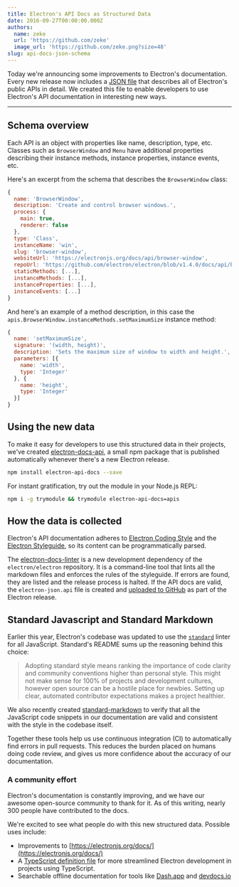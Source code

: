 ```yaml
---
title: Electron's API Docs as Structured Data
date: 2016-09-27T00:00:00.000Z
authors:
  name: zeke
  url: 'https://github.com/zeke'
  image_url: 'https://github.com/zeke.png?size=48'
slug: api-docs-json-schema
---
```

Today we're announcing some improvements to Electron's documentation. Every new
release now includes a
[JSON file](https://github.com/electron/electron/releases/download/v1.4.1/electron-api.json)
that describes all of Electron's public APIs in detail. We created this file to
enable developers to use Electron's API documentation in interesting new ways.

---

## Schema overview

Each API is an object with properties like name, description, type, etc.
Classes such as `BrowserWindow` and `Menu` have additional properties describing
their instance methods, instance properties, instance events, etc.

Here's an excerpt from the schema that describes the `BrowserWindow` class:

```js
{
  name: 'BrowserWindow',
  description: 'Create and control browser windows.',
  process: {
    main: true,
    renderer: false
  },
  type: 'Class',
  instanceName: 'win',
  slug: 'browser-window',
  websiteUrl: 'https://electronjs.org/docs/api/browser-window',
  repoUrl: 'https://github.com/electron/electron/blob/v1.4.0/docs/api/browser-window.md',
  staticMethods: [...],
  instanceMethods: [...],
  instanceProperties: [...],
  instanceEvents: [...]
}
```

And here's an example of a method description, in this case the
`apis.BrowserWindow.instanceMethods.setMaximumSize` instance method:

```js
{
  name: 'setMaximumSize',
  signature: '(width, height)',
  description: 'Sets the maximum size of window to width and height.',
  parameters: [{
    name: 'width',
    type: 'Integer'
  }, {
    name: 'height',
    type: 'Integer'
  }]
}
```

## Using the new data

To make it easy for developers to use this structured data in their projects,
we've created [electron-docs-api](https://www.npmjs.com/package/electron-api-docs), a small
npm package that is published automatically whenever there's a new Electron
release.

```sh
npm install electron-api-docs --save
```

For instant gratification, try out the module in your Node.js REPL:

```sh
npm i -g trymodule && trymodule electron-api-docs=apis
```

## How the data is collected

Electron's API documentation adheres to
[Electron Coding Style](https://github.com/electron/electron/blob/master/docs/development/coding-style.md)
and the
[Electron Styleguide](https://github.com/electron/electron/blob/master/docs/styleguide.md#readme),
so its content can be programmatically parsed.

The [electron-docs-linter](https://github.com/electron/electron-docs-linter)
is a new development dependency of the `electron/electron` repository.
It is a command-line tool that lints all the markdown files and enforces the
rules of the styleguide. If errors are found, they are listed and the release
process is halted. If the API docs are valid, the `electron-json.api` file
is created and
[uploaded to GitHub](https://github.com/electron/electron/releases/tag/v1.4.1)
as part of the Electron release.

## Standard Javascript and Standard Markdown

Earlier this year, Electron's codebase was updated to use the
[`standard`](http://standardjs.com/) linter for all JavaScript. Standard's
README sums up the reasoning behind this choice:

> Adopting standard style means ranking the importance of code clarity and community conventions higher than personal style. This might not make sense for 100% of projects and development cultures, however open source can be a hostile place for newbies. Setting up clear, automated contributor expectations makes a project healthier.

We also recently created
[standard-markdown](https://github.com/zeke/standard-markdown) to verify that
all the JavaScript code snippets in our documentation are valid and consistent
with the style in the codebase itself.

Together these tools help us use continuous integration (CI) to automatically
find errors in pull requests. This reduces the burden placed on humans doing code
review, and gives us more confidence about the accuracy of our documentation.

### A community effort

Electron's documentation is constantly improving, and we have our awesome
open-source community to thank for it. As of this writing, nearly 300 people
have contributed to the docs.

We're excited to see what people do with this new structured data. Possible uses
include:

- Improvements to [https://electronjs.org/docs/](https://electronjs.org/docs/)
- A [TypeScript definition file](https://github.com/electron/electron-docs-linter/blob/master/README.md#typescript-definitions) for more streamlined Electron development in projects using TypeScript.
- Searchable offline documentation for tools like [Dash.app](https://kapeli.com/dash) and [devdocs.io](http://devdocs.io/)
